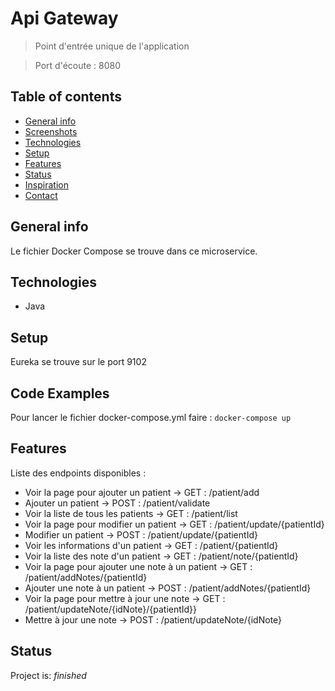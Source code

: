 # Api Gateway
> Point d'entrée unique de l'application

> Port d'écoute : 8080

## Table of contents
* [General info](#general-info)
* [Screenshots](#screenshots)
* [Technologies](#technologies)
* [Setup](#setup)
* [Features](#features)
* [Status](#status)
* [Inspiration](#inspiration)
* [Contact](#contact)

## General info
Le fichier Docker Compose se trouve dans ce microservice.


## Technologies
* Java


## Setup
Eureka se trouve sur le port 9102

## Code Examples
Pour lancer le fichier docker-compose.yml faire :
`docker-compose up`

## Features
Liste des endpoints disponibles :
* Voir la page pour ajouter un patient -> GET : /patient/add
* Ajouter un patient -> POST : /patient/validate
* Voir la liste de tous les patients -> GET : /patient/list
* Voir la page pour modifier un patient -> GET : /patient/update/{patientId}
* Modifier un patient -> POST : /patient/update/{patientId}
* Voir les informations d'un patient -> GET : /patient/{patientId}
* Voir la liste des note d'un patient -> GET : /patient/note/{patientId}
* Voir la page pour ajouter une note à un patient -> GET : /patient/addNotes/{patientId}
* Ajouter une note à un patient -> POST : /patient/addNotes/{patientId}
* Voir la page pour mettre à jour une note -> GET : /patient/updateNote/{idNote}/{patientId}}
* Mettre à jour une note -> POST : /patient/updateNote/{idNote}

## Status
Project is: _finished_

